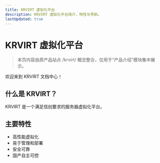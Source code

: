 ```yaml
---
title: KRVIRT 虚拟化平台
description: KRVIRT 虚拟化平台简介、特性与导航。
lastUpdated: true
---
```


# KRVIRT 虚拟化平台

> 本页内容由原产品站点 /krvirt/ 概览整合，仅用于“产品介绍”模块集中展示。


欢迎来到 KRVIRT 文档中心！ <Term name="KRVIRT" desc="服务器虚拟化平台" descEn="Server Virtualization Platform" full="KR 虚拟化平台" fullEn="KR Virtualization Platform" />

## 什么是 KRVIRT？

KRVIRT 是一个满足信创要求的服务器虚拟化平台。<Term name="虚拟化" desc="通过抽象层将物理资源转换为逻辑资源的技术" descEn="Technology to abstract physical resources into logical resources" full="虚拟化" fullEn="Virtualization" />

## 主要特性

- 高性能虚拟化 <Term name="调度" desc="资源分配到合适节点的策略过程" descEn="Strategy process assigning workloads to proper nodes" full="调度" fullEn="Scheduling" />
- 易于管理和部署
- 安全可靠
- 国产自主可控

<ProductQuickLinks />

<!-- 兼容旧锚点（隐藏） -->
<h2 id="概览" style="display:none"></h2>
<h2 id="核心特性占位" style="display:none"></h2>
<h2 id="典型架构占位" style="display:none"></h2>
<h2 id="许可模式占位" style="display:none"></h2>
